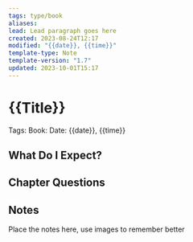 ```yaml
---
tags: type/book
aliases: 
lead: Lead paragraph goes here
created: 2023-08-24T12:17
modified: "{{date}}, {{time}}"
template-type: Note
template-version: "1.7"
updated: 2023-10-01T15:17
---
```


# {{Title}}

Tags: 
Book: 
Date: {{date}}, {{time}}

## What Do I Expect?

## Chapter Questions

## Notes

Place the notes here, use images to remember better